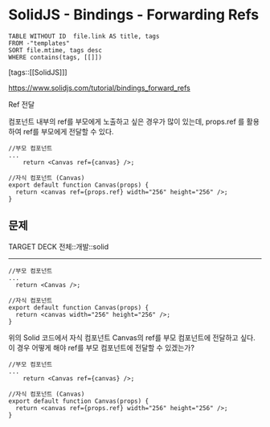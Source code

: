 # SolidJS - Bindings - Forwarding Refs
<!--Basic Template V0.0.2 Start -->
```dataview
TABLE WITHOUT ID  file.link AS title, tags
FROM -"templates"
SORT file.mtime, tags desc
WHERE contains(tags, [[]])
```
<!--Basic Template V0.0.2 End -->
[tags::[[SolidJS]]]

https://www.solidjs.com/tutorial/bindings_forward_refs

Ref 전달

컴포넌트 내부의 ref를 부모에게 노출하고 싶은 경우가 많이 있는데, props.ref 를 활용하여 ref를 부모에게 전달할 수 있다.

```tsx
//부모 컴포넌트
...
	return <Canvas ref={canvas} />;

//자식 컴포넌트 (Canvas)
export default function Canvas(props) {
  return <canvas ref={props.ref} width="256" height="256" />;
}
```

## 문제

TARGET DECK
전체::개발::solid

---

<!--ankiQ-->

```tsx
//부모 컴포넌트
...
  return <Canvas />;

//자식 컴포넌트
export default function Canvas(props) {
  return <canvas width="256" height="256" />;
}

```

위의 Solid 코드에서 자식 컴포넌트 Canvas의 ref를 부모 컴포넌트에 전달하고 싶다. 이 경우 어떻게 해야 ref를 부모 컴포넌트에 전달할 수 있겠는가?

<!--ankiA-->

```tsx
//부모 컴포넌트
...
	return <Canvas ref={canvas} />;

//자식 컴포넌트 (Canvas)
export default function Canvas(props) {
  return <canvas ref={props.ref} width="256" height="256" />;
}
```

<!--ankiE-->
<!--ID: 1664963394344-->
